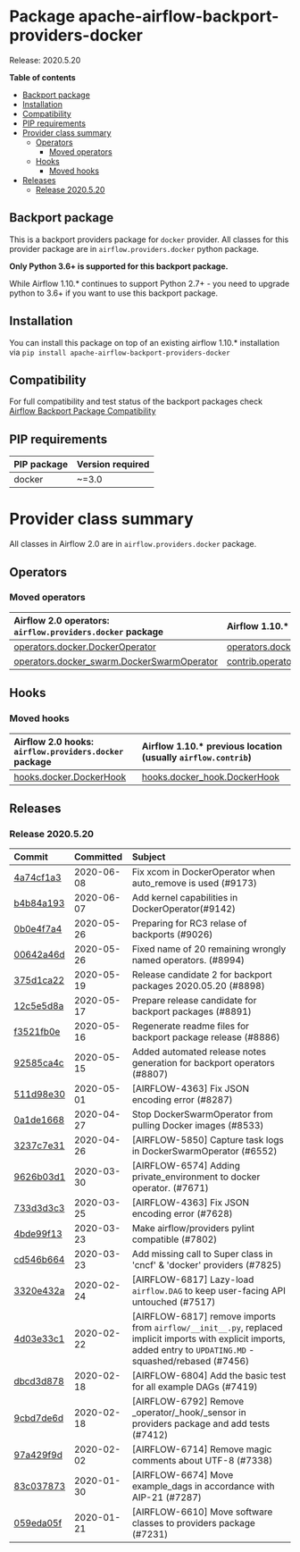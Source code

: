 <!--
 Licensed to the Apache Software Foundation (ASF) under one
 or more contributor license agreements.  See the NOTICE file
 distributed with this work for additional information
 regarding copyright ownership.  The ASF licenses this file
 to you under the Apache License, Version 2.0 (the
 "License"); you may not use this file except in compliance
 with the License.  You may obtain a copy of the License at

   http://www.apache.org/licenses/LICENSE-2.0

 Unless required by applicable law or agreed to in writing,
 software distributed under the License is distributed on an
 "AS IS" BASIS, WITHOUT WARRANTIES OR CONDITIONS OF ANY
 KIND, either express or implied.  See the License for the
 specific language governing permissions and limitations
 under the License.
 -->


# Package apache-airflow-backport-providers-docker

Release: 2020.5.20

**Table of contents**

- [Backport package](#backport-package)
- [Installation](#installation)
- [Compatibility](#compatibility)
- [PIP requirements](#pip-requirements)
- [Provider class summary](#provider-class-summary)
    - [Operators](#operators)
        - [Moved operators](#moved-operators)
    - [Hooks](#hooks)
        - [Moved hooks](#moved-hooks)
- [Releases](#releases)
    - [Release 2020.5.20](#release-2020520)

## Backport package

This is a backport providers package for `docker` provider. All classes for this provider package
are in `airflow.providers.docker` python package.

**Only Python 3.6+ is supported for this backport package.**

While Airflow 1.10.* continues to support Python 2.7+ - you need to upgrade python to 3.6+ if you
want to use this backport package.



## Installation

You can install this package on top of an existing airflow 1.10.* installation via
`pip install apache-airflow-backport-providers-docker`

## Compatibility

For full compatibility and test status of the backport packages check
[Airflow Backport Package Compatibility](https://cwiki.apache.org/confluence/display/AIRFLOW/Backported+providers+packages+for+Airflow+1.10.*+series)

## PIP requirements

| PIP package   | Version required   |
|:--------------|:-------------------|
| docker        | ~=3.0              |

# Provider class summary

All classes in Airflow 2.0 are in `airflow.providers.docker` package.


## Operators




### Moved operators

| Airflow 2.0 operators: `airflow.providers.docker` package                                                                                      | Airflow 1.10.* previous location (usually `airflow.contrib`)                                                                                                          |
|:-----------------------------------------------------------------------------------------------------------------------------------------------|:----------------------------------------------------------------------------------------------------------------------------------------------------------------------|
| [operators.docker.DockerOperator](https://github.com/apache/airflow/blob/master/airflow/providers/docker/operators/docker.py)                  | [operators.docker_operator.DockerOperator](https://github.com/apache/airflow/blob/v1-10-stable/airflow/operators/docker_operator.py)                                  |
| [operators.docker_swarm.DockerSwarmOperator](https://github.com/apache/airflow/blob/master/airflow/providers/docker/operators/docker_swarm.py) | [contrib.operators.docker_swarm_operator.DockerSwarmOperator](https://github.com/apache/airflow/blob/v1-10-stable/airflow/contrib/operators/docker_swarm_operator.py) |







## Hooks



### Moved hooks

| Airflow 2.0 hooks: `airflow.providers.docker` package                                                             | Airflow 1.10.* previous location (usually `airflow.contrib`)                                                     |
|:------------------------------------------------------------------------------------------------------------------|:-----------------------------------------------------------------------------------------------------------------|
| [hooks.docker.DockerHook](https://github.com/apache/airflow/blob/master/airflow/providers/docker/hooks/docker.py) | [hooks.docker_hook.DockerHook](https://github.com/apache/airflow/blob/v1-10-stable/airflow/hooks/docker_hook.py) |






## Releases

### Release 2020.5.20

| Commit                                                                                         | Committed   | Subject                                                                                                                                                            |
|:-----------------------------------------------------------------------------------------------|:------------|:-------------------------------------------------------------------------------------------------------------------------------------------------------------------|
| [4a74cf1a3](https://github.com/apache/airflow/commit/4a74cf1a34cf20e49383f27e7cdc3ae80b9b0cde) | 2020-06-08  | Fix xcom in DockerOperator when auto_remove is used (#9173)                                                                                                        |
| [b4b84a193](https://github.com/apache/airflow/commit/b4b84a1933d055a2803b80b990482a7257a203ff) | 2020-06-07  | Add kernel capabilities in DockerOperator(#9142)                                                                                                                   |
| [0b0e4f7a4](https://github.com/apache/airflow/commit/0b0e4f7a4cceff3efe15161fb40b984782760a34) | 2020-05-26  | Preparing for RC3 relase of backports (#9026)                                                                                                                      |
| [00642a46d](https://github.com/apache/airflow/commit/00642a46d019870c4decb3d0e47c01d6a25cb88c) | 2020-05-26  | Fixed name of 20 remaining wrongly named operators. (#8994)                                                                                                        |
| [375d1ca22](https://github.com/apache/airflow/commit/375d1ca229464617780623c61c6e8a1bf570c87f) | 2020-05-19  | Release candidate 2 for backport packages 2020.05.20 (#8898)                                                                                                       |
| [12c5e5d8a](https://github.com/apache/airflow/commit/12c5e5d8ae25fa633efe63ccf4db389e2b796d79) | 2020-05-17  | Prepare release candidate for backport packages (#8891)                                                                                                            |
| [f3521fb0e](https://github.com/apache/airflow/commit/f3521fb0e36733d8bd356123e56a453fd37a6dca) | 2020-05-16  | Regenerate readme files for backport package release (#8886)                                                                                                       |
| [92585ca4c](https://github.com/apache/airflow/commit/92585ca4cb375ac879f4ab331b3a063106eb7b92) | 2020-05-15  | Added automated release notes generation for backport operators (#8807)                                                                                            |
| [511d98e30](https://github.com/apache/airflow/commit/511d98e30ded2bcce9d246b358f806cea45ebcb7) | 2020-05-01  | [AIRFLOW-4363] Fix JSON encoding error (#8287)                                                                                                                     |
| [0a1de1668](https://github.com/apache/airflow/commit/0a1de16682da1d0a3fac668437434a72b3149fda) | 2020-04-27  | Stop DockerSwarmOperator from pulling Docker images (#8533)                                                                                                        |
| [3237c7e31](https://github.com/apache/airflow/commit/3237c7e31d008f73e6ba0ecc1f2331c7c80f0e17) | 2020-04-26  | [AIRFLOW-5850] Capture task logs in DockerSwarmOperator (#6552)                                                                                                    |
| [9626b03d1](https://github.com/apache/airflow/commit/9626b03d19905c6d1bfbd53064f85ffd3c39f0bf) | 2020-03-30  | [AIRFLOW-6574] Adding private_environment to docker operator. (#7671)                                                                                              |
| [733d3d3c3](https://github.com/apache/airflow/commit/733d3d3c32e0305691f82102cfc346e8e85478b0) | 2020-03-25  | [AIRFLOW-4363] Fix JSON encoding error (#7628)                                                                                                                     |
| [4bde99f13](https://github.com/apache/airflow/commit/4bde99f1323d72f6c84c1548079d5e98fc0a2a9a) | 2020-03-23  | Make airflow/providers pylint compatible (#7802)                                                                                                                   |
| [cd546b664](https://github.com/apache/airflow/commit/cd546b664fa35a2bf85acd77af578c909a327d92) | 2020-03-23  | Add missing call to Super class in &#39;cncf&#39; &amp; &#39;docker&#39; providers (#7825)                                                                                             |
| [3320e432a](https://github.com/apache/airflow/commit/3320e432a129476dbc1c55be3b3faa3326a635bc) | 2020-02-24  | [AIRFLOW-6817] Lazy-load `airflow.DAG` to keep user-facing API untouched (#7517)                                                                                   |
| [4d03e33c1](https://github.com/apache/airflow/commit/4d03e33c115018e30fa413c42b16212481ad25cc) | 2020-02-22  | [AIRFLOW-6817] remove imports from `airflow/__init__.py`, replaced implicit imports with explicit imports, added entry to `UPDATING.MD` - squashed/rebased (#7456) |
| [dbcd3d878](https://github.com/apache/airflow/commit/dbcd3d8787741fd8203b6d9bdbc5d1da4b10a15b) | 2020-02-18  | [AIRFLOW-6804] Add the basic test for all example DAGs (#7419)                                                                                                     |
| [9cbd7de6d](https://github.com/apache/airflow/commit/9cbd7de6d115795aba8bfb8addb060bfdfbdf87b) | 2020-02-18  | [AIRFLOW-6792] Remove _operator/_hook/_sensor in providers package and add tests (#7412)                                                                           |
| [97a429f9d](https://github.com/apache/airflow/commit/97a429f9d0cf740c5698060ad55f11e93cb57b55) | 2020-02-02  | [AIRFLOW-6714] Remove magic comments about UTF-8 (#7338)                                                                                                           |
| [83c037873](https://github.com/apache/airflow/commit/83c037873ff694eed67ba8b30f2d9c88b2c7c6f2) | 2020-01-30  | [AIRFLOW-6674] Move example_dags in accordance with AIP-21 (#7287)                                                                                                 |
| [059eda05f](https://github.com/apache/airflow/commit/059eda05f82fefce4410f44f761f945a27d83daf) | 2020-01-21  | [AIRFLOW-6610] Move software classes to providers package (#7231)                                                                                                  |
